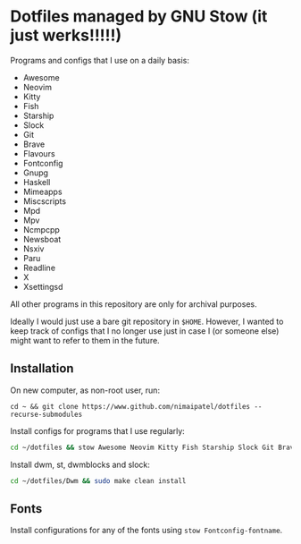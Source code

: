 # Dotfiles managed by GNU Stow (it just werks!!!!!)

Programs and configs that I use on a daily basis:
- Awesome
- Neovim
- Kitty
- Fish
- Starship
- Slock
- Git
- Brave
- Flavours
- Fontconfig
- Gnupg
- Haskell
- Mimeapps
- Miscscripts
- Mpd
- Mpv
- Ncmpcpp
- Newsboat
- Nsxiv
- Paru
- Readline
- X
- Xsettingsd

All other programs in this repository are only for archival purposes.

Ideally I would just use a bare git repository in `$HOME`. However, I
wanted to keep track of configs that I no longer use just in case I (or someone
else) might want to refer to them in the future.

## Installation

On new computer, as non-root user, run:
```
cd ~ && git clone https://www.github.com/nimaipatel/dotfiles --recurse-submodules
```

Install configs for programs that I use regularly:
```sh
cd ~/dotfiles && stow Awesome Neovim Kitty Fish Starship Slock Git Brave Flavours Fontconfig Gnupg Haskell Mimeapps Miscscripts Mpd Mpv Ncmpcpp Newsboat Nsxiv Paru Readline X Xsettingsd --adopt
```

Install dwm, st, dwmblocks and slock:
```sh
cd ~/dotfiles/Dwm && sudo make clean install
```

## Fonts

Install configurations for any of the fonts using `stow Fontconfig-fontname`.
